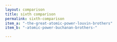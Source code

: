 ```yaml
---
layout: comparison
title: sixth comparison
permalink: sixth-comparison
item_a: "-the-great-atomic-power-louvin-brothers"
item_b: "-atomic-power-buchanan-brothers-"

---
```

<!-- Add an essay or interpretive material below this line,
using HTML or markdown.  Do not modify this file above this line -->

